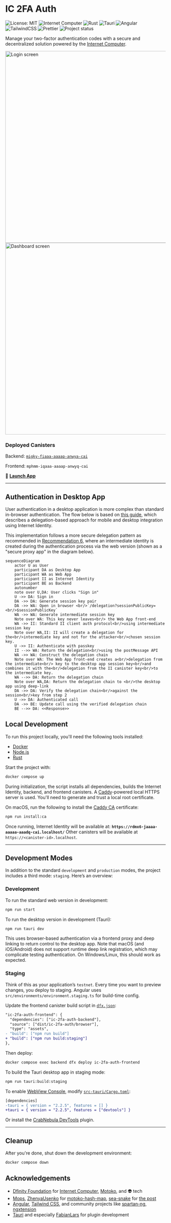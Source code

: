 # IC 2FA Auth

![License: MIT](https://img.shields.io/badge/License-MIT-yellow.svg)
![Internet Computer](https://img.shields.io/badge/Internet%20Computer-ICP-orange?logo=dfinity&logoColor=white)
![Rust](https://img.shields.io/badge/Rust-🦀-orange?logo=rust)
![Tauri](https://img.shields.io/badge/Tauri-Desktop-blue?logo=tauri&logoColor=white)
![Angular](https://img.shields.io/badge/Angular-frontend-red?logo=angular&logoColor=white)
![TailwindCSS](https://img.shields.io/badge/TailwindCSS-styling-blue?logo=tailwindcss&logoColor=white)
![Prettier](https://img.shields.io/badge/code%20style-prettier-ff69b4.svg)
![Project status](https://img.shields.io/badge/status-alpha-orange)

Manage your two-factor authentication codes with a secure and decentralized solution powered by the [Internet Computer](https://internetcomputer.org/).

<img src="images/login.png" alt="Login screen" width="600" />
<img src="images/dashboard.png" alt="Dashboard screen" width="600" />

### Deployed Canisters

Backend: [`migky-fiaaa-aaaap-anwya-cai`](https://dashboard.internetcomputer.org/canister/migky-fiaaa-aaaap-anwya-cai)

Frontend: `mphmm-iqaaa-aaaap-anwyq-cai`

🔗 **[Launch App](https://mphmm-iqaaa-aaaap-anwyq-cai.icp0.io/)**

---

## Authentication in Desktop App

User authentication in a desktop application is more complex than standard in-browser authentication. The flow below is based on [this guide](https://internetcomputer.org/docs/building-apps/security/iam#integrating-internet-identity-on-mobile-devices), which describes a delegation-based approach for mobile and desktop integration using Internet Identity.

This implementation follows a more secure delegation pattern as recommended in [Recommendation 6](https://internetcomputer.org/docs/building-apps/security/iam#recommendation-6), where an intermediate identity is created during the authentication process via the web version (shown as a "secure proxy app" in the diagram below).

```mermaid
sequenceDiagram
    actor U as User
    participant DA as Desktop App
    participant WA as Web App
    participant II as Internet Identity
    participant BE as Backend
    autonumber
    note over U,DA: User clicks "Sign in"
    U ->> DA: Sign in
    DA ->> DA: Generate session key pair
    DA ->> WA: Open in browser <br/>`/delegation?sessionPublicKey=<br/>$sessionPublicKey`
    WA ->> WA: Generate intermediate session key
    Note over WA: This key never leaves<br/> the Web App front-end
    WA ->> II: Standard II client auth protocol<br/>using intermediate session key
    Note over WA,II: II will create a delegation for the<br/>intermediate key and not for the attacker<br/>chosen session key.
    U ->> II: Authenticate with passkey
    II -->> WA: Return the delegation<br/>using the postMessage API
    WA ->> WA: Construct the delegation chain
    Note over WA: The Web App front-end creates a<br/>delegation from the intermediate<br/> key to the desktop app session key<br/>and combines it with the<br/>delegation from the II canister key<br/>to the intermediate key.
    WA -->> DA: Return the delegation chain
    Note over WA,DA: Return the delegation chain to <br/>the desktop app using deep-link
    DA ->> DA: Verify the delegation chain<br/>against the session<br/>key from step 2
    U ->> DA: Authenticated call
    DA ->> BE: Update call using the verified delegation chain
    BE -->> DA: <<Response>>
```

## Local Development

To run this project locally, you'll need the following tools installed:

* [Docker](https://www.docker.com/)
* [Node.js](https://nodejs.org/en/download)
* [Rust](https://www.rust-lang.org/tools/install)

Start the project with:

```bash
docker compose up
```

During initialization, the script installs all dependencies, builds the Internet Identity, backend, and frontend canisters. A [Caddy](https://caddyserver.com/)-powered local HTTPS server is used. You'll need to generate and trust a local root certificate.

On macOS, run the following to install the [Caddy CA](https://caddyserver.com/docs/automatic-https#local-https) certificate:

```bash
npm run install:ca
```

Once running, Internet Identity will be available at:
**`https://rdmx6-jaaaa-aaaaa-aaadq-cai.localhost/`**
Other canisters will be available at `https://<canister-id>.localhost`.

---

## Development Modes

In addition to the standard `development` and `production` modes, the project includes a third mode: `staging`. Here’s an overview:

### Development

To run the standard web version in development:

```bash
npm run start
```

To run the desktop version in development (Tauri):

```bash
npm run tauri dev
```

This uses browser-based authentication via a frontend proxy and deep linking to return control to the desktop app. Note that macOS (and iOS/Android) does not support runtime deep link registration, which may complicate testing authentication. On Windows/Linux, this should work as expected.

### Staging

Think of this as your application’s `testnet`. Every time you want to preview changes, you deploy to staging. Angular uses `src/environments/environment.staging.ts` for build-time config.

Update the frontend canister build script in [`dfx.json`](https://github.com/faragly/ic-2fa-auth/blob/main/dfx.json#L14):

```diff
"ic-2fa-auth-frontend": {
  "dependencies": ["ic-2fa-auth-backend"],
  "source": ["dist/ic-2fa-auth/browser"],
  "type": "assets",
- "build": ["npm run build"]
+ "build": ["npm run build:staging"]
},
```

Then deploy:

```bash
docker compose exec backend dfx deploy ic-2fa-auth-frontend
```

To build the Tauri desktop app in staging mode:

```bash
npm run tauri:build:staging
```

To enable [WebView Console](https://v2.tauri.app/develop/debug/#webview-console), modify [`src-tauri/Cargo.toml`](https://github.com/faragly/ic-2fa-auth/blob/main/src-tauri/Cargo.toml#L18):

```diff
[dependencies]
-tauri = { version = "2.2.5", features = [] }
+tauri = { version = "2.2.5", features = ["devtools"] }
```

Or install the [CrabNebula DevTools](https://v2.tauri.app/develop/debug/crabnebula-devtools/) plugin.

---

## Cleanup

After you're done, shut down the development environment:

```bash
docker compose down
```

## Acknowledgements

* [Dfinity Foundation](https://dfinity.org/) for [Internet Computer](https://internetcomputer.org/), [Motoko](https://internetcomputer.org/docs/motoko/main/getting-started/motoko-introduction), and 👽 tech
* [Mops](https://mops.one/), [ZhenyaUsenko](https://github.com/ZhenyaUsenko) for [motoko-hash-map](https://github.com/ZhenyaUsenko/motoko-hash-map), [sea-snake](https://forum.dfinity.org/u/sea-snake/summary) for [the post](https://forum.dfinity.org/t/tauri-use-to-dapp-cannot-open-stoic-wallet-and-ii/21683/4?u=rabbithole)
* [Angular](https://angular.dev/), [Tailwind CSS](https://tailwindcss.com/), and community projects like [spartan-ng](https://spartan.ng/), [ngxtension](https://ngxtension.netlify.app/)
* [Tauri](https://v2.tauri.app/) and especially [FabianLars](https://github.com/FabianLars) for plugin development
